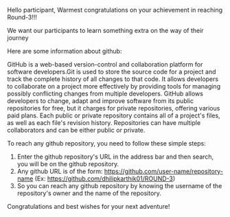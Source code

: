 Hello participant,
Warmest congratulations on your achievement in reaching Round-3!!!

We want our participants to learn something extra on the way of their journey

Here are some information about github:

GitHub is a web-based version-control and collaboration platform for software developers.Git is used to store the source code for a project and track the complete history of all changes to that code. It allows developers to collaborate on a project more effectively by providing tools for managing possibly conflicting changes from multiple developers. GitHub allows developers to change, adapt and improve software from its public repositories for free, but it charges for private repositories, offering various paid plans. Each public or private repository contains all of a project's files, as well as each file's revision history. Repositories can have multiple collaborators and can be either public or private. 

To reach any github repository, you need to follow these simple steps:

1. Enter the github repository's URL in the address bar and then search, you will be on the github repository.
2. Any github URL is of the form: https://github.com/user-name/repository-name (Ex: https://github.com/dhilipkarthik01/ROUND-3)
3. So you can reach any github repository by knowing the username of the repository's owner and the name of the repository.






Congratulations and best wishes for your next adventure!
